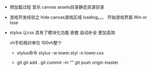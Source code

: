 - 预加载过程
  音乐
  canvas
  assets目录静态资源目录
- 游戏开发经验之 hide
  canvas游戏区域
  loading。。。
  开始游戏界面
  Win or lose
  
- stylus 让css 具有了模块化功能 嵌套
  自动补全 更加高效




  vh手机相对单位 100vh整个
  - stylus命令
  stylus -w tower.styl -o tower.css

  - git
    git add .
    git commit -m ""
    git push origin master

